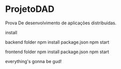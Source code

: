 # ProjetoDAD
Prova De desenvolvimento de aplicações distribuidas.


install

backend folder
npm install package.json
npm start

frontend folder
npm install package.json
npm start

everything's gonna be gud!
